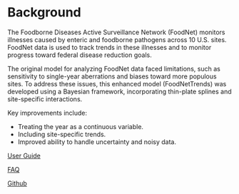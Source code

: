 # Background

The Foodborne Diseases Active Surveillance Network (FoodNet) monitors illnesses caused by enteric and foodborne pathogens across 10 U.S. sites. FoodNet data is used to track trends in these illnesses and to monitor progress toward federal disease reduction goals.

The original model for analyzing FoodNet data faced limitations, such as sensitivity to single-year aberrations and biases toward more populous sites. To address these issues, this enhanced model (FoodNetTrends) was developed using a Bayesian framework, incorporating thin-plate splines and site-specific interactions.

Key improvements include:
- Treating the year as a continuous variable.
- Including site-specific trends.
- Improved ability to handle uncertainty and noisy data.

[User Guide](user_guide.md)

[FAQ](faq.md)

[Github](https://github.com/CDCgov/FoodNetTrends)
